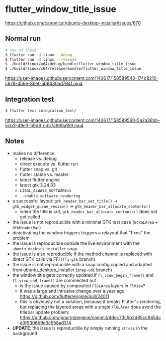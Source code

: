 # flutter_window_title_issue

https://github.com/canonical/ubuntu-desktop-installer/issues/670

## Normal run

```sh
# any of these
$ flutter run -d linux --debug
$ flutter run -d linux --release
$ ./build/linux/x64/debug/bundle/flutter_window_title_issue
$ ./build/linux/x64/release/bundle/flutter_window_title_issue
```
https://user-images.githubusercontent.com/140617/158589543-174d8210-c678-456e-8bef-5b9430ad794f.mp4

## Integration test

```sh
$ flutter test integration_test/
```
https://user-images.githubusercontent.com/140617/158589560-5a2a36bb-5cb3-49e3-b9d8-ed57a660a159.mp4

## Notes

- makes no difference
  - release vs. debug
  - direct execute vs. flutter run
  - flutter snap vs. git
  - flutter stable vs. master
  - latest flutter engine
  - latest gtk 3.24.33
  - `LIBGL_ALWAYS_SOFTWARE=1`
  - `--enable-software-rendering`
- a successful layout: `gtk_header_bar_set_title()` -> `gtk_widget_queue_resize()` -> `gtk_header_bar_allocate_contents()`
  - when the title is cut, `gtk_header_bar_allocate_contents()` does not get called
- the issue is not reproducible with a minimal GTK test case (`GtkGLArea` + `GtkHeaderBar`)
- deactivating the window triggers triggers a relayout that "fixes" the problem
- the issue is reproducible outside the live environment with the `ubuntu_desktop_installer` snap
- the issue is also reproducible if the method channel is replaced with direct GTK calls via FFI (`ffi-gtk` branch)
- the issue is not reproducible with a snap config copied and adapted from ubuntu_desktop_installer (`snap-udi` branch)
- the window title gets correctly updated if `fl_view_begin_frame()` and `fl_view_end_frame()` are commented out
  - is the issue caused by composited `FlGLArea` layers in `FlView`?
  - it was a large and intrusive change over a year ago: https://github.com/flutter/engine/pull/24011
  - this is obviously not a solution, because it breaks Flutter's rendering, but replacing the layered areas with a single `FlGLArea` does avoid the titlebar update problem: https://github.com/jpnurmi/engine/commit/4dec73c5b2d85cc9454ce3f9306b9e3c958ad314
- **UPDATE**: the issue is reproducible by simply running `stress` in the background
